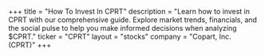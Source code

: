 +++
title = "How To Invest In CPRT"
description = "Learn how to invest in CPRT with our comprehensive guide. Explore market trends, financials, and the social pulse to help you make informed decisions when analyzing $CPRT."
ticker = "CPRT"
layout = "stocks"
company = "Copart, Inc. (CPRT)"
+++

